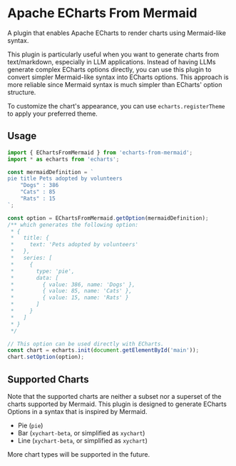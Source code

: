 # Apache ECharts From Mermaid

A plugin that enables Apache ECharts to render charts using Mermaid-like syntax.

This plugin is particularly useful when you want to generate charts from text/markdown, especially in LLM applications. Instead of having LLMs generate complex ECharts options directly, you can use this plugin to convert simpler Mermaid-like syntax into ECharts options. This approach is more reliable since Mermaid syntax is much simpler than ECharts' option structure.

To customize the chart's appearance, you can use `echarts.registerTheme` to apply your preferred theme.

## Usage

```javascript
import { EChartsFromMermaid } from 'echarts-from-mermaid';
import * as echarts from 'echarts';

const mermaidDefinition = `
pie title Pets adopted by volunteers
    "Dogs" : 386
    "Cats" : 85
    "Rats" : 15
`;

const option = EChartsFromMermaid.getOption(mermaidDefinition);
/** which generates the following option:
 * {
 *   title: {
 *     text: 'Pets adopted by volunteers'
 *   },
 *   series: [
 *     {
 *       type: 'pie',
 *       data: [
 *         { value: 386, name: 'Dogs' },
 *         { value: 85, name: 'Cats' },
 *         { value: 15, name: 'Rats' }
 *       ]
 *     }
 *   ]
 * }
 */

// This option can be used directly with ECharts.
const chart = echarts.init(document.getElementById('main'));
chart.setOption(option);
```

## Supported Charts

Note that the supported charts are neither a subset nor a superset of the charts supported by Mermaid. This plugin is designed to generate ECharts Options in a syntax that is inspired by Mermaid.

- Pie (`pie`)
- Bar (`xychart-beta`, or simplified as `xychart`)
- Line (`xychart-beta`, or simplified as `xychart`)

More chart types will be supported in the future.
